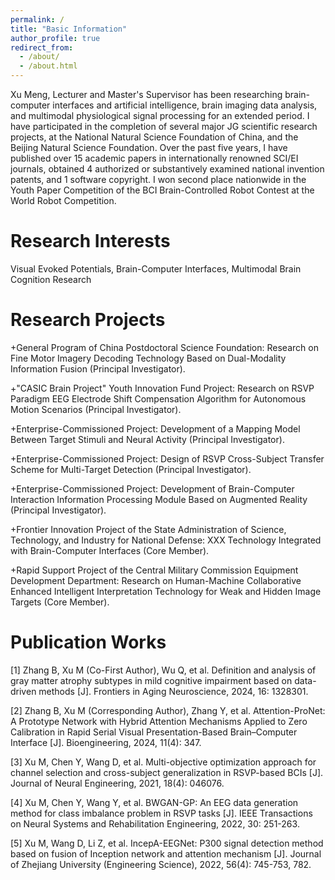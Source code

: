```yaml
---
permalink: /
title: "Basic Information"
author_profile: true
redirect_from: 
  - /about/
  - /about.html
---
```


Xu Meng, Lecturer and Master's Supervisor has been researching brain-computer interfaces and artificial intelligence, brain imaging data analysis, and multimodal physiological signal processing for an extended period. I have participated in the completion of several major JG scientific research projects, at the National Natural Science Foundation of China, and the Beijing Natural Science Foundation. Over the past five years, I have published over 15 academic papers in internationally renowned SCI/EI journals, obtained 4 authorized or substantively examined national invention patents, and 1 software copyright. I won second place nationwide in the Youth Paper Competition of the BCI Brain-Controlled Robot Contest at the World Robot Competition.

Research Interests
======
Visual Evoked Potentials, Brain-Computer Interfaces, Multimodal Brain Cognition Research

Research Projects
======
+General Program of China Postdoctoral Science Foundation: Research on Fine Motor Imagery Decoding Technology Based on Dual-Modality Information Fusion (Principal Investigator).

+"CASIC Brain Project" Youth Innovation Fund Project: Research on RSVP Paradigm EEG Electrode Shift Compensation Algorithm for Autonomous Motion Scenarios (Principal Investigator).

+Enterprise-Commissioned Project: Development of a Mapping Model Between Target Stimuli and Neural Activity (Principal Investigator).

+Enterprise-Commissioned Project: Design of RSVP Cross-Subject Transfer Scheme for Multi-Target Detection (Principal Investigator).

+Enterprise-Commissioned Project: Development of Brain-Computer Interaction Information Processing Module Based on Augmented Reality (Principal Investigator).

+Frontier Innovation Project of the State Administration of Science, Technology, and Industry for National Defense: XXX Technology Integrated with Brain-Computer Interfaces (Core Member).

+Rapid Support Project of the Central Military Commission Equipment Development Department: Research on Human-Machine Collaborative Enhanced Intelligent Interpretation Technology for Weak and Hidden Image Targets (Core Member).

Publication Works
======
[1] Zhang B, Xu M (Co-First Author), Wu Q, et al. Definition and analysis of gray matter atrophy subtypes in mild cognitive impairment based on data-driven methods [J]. Frontiers in Aging Neuroscience, 2024, 16: 1328301.

[2] Zhang B, Xu M (Corresponding Author), Zhang Y, et al. Attention-ProNet: A Prototype Network with Hybrid Attention Mechanisms Applied to Zero Calibration in Rapid Serial Visual Presentation-Based Brain–Computer Interface [J]. Bioengineering, 2024, 11(4): 347.

[3] Xu M, Chen Y, Wang D, et al. Multi-objective optimization approach for channel selection and cross-subject generalization in RSVP-based BCIs [J]. Journal of Neural Engineering, 2021, 18(4): 046076.

[4] Xu M, Chen Y, Wang Y, et al. BWGAN-GP: An EEG data generation method for class imbalance problem in RSVP tasks [J]. IEEE Transactions on Neural Systems and Rehabilitation Engineering, 2022, 30: 251-263.

[5] Xu M, Wang D, Li Z, et al. IncepA-EEGNet: P300 signal detection method based on fusion of Inception network and attention mechanism [J]. Journal of Zhejiang University (Engineering Science), 2022, 56(4): 745-753, 782.



